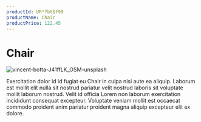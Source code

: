 ```yaml
---
productId: UR*7bt$f99
productName: Chair
productPrice: 122.45
---
```


# Chair

![vincent-botta-J41ffLK_OSM-unsplash](https://storage.googleapis.com/fauxmazon.appspot.com/publicMedia/1300/1627953589917_vincent-botta-J41ffLK_OSM-unsplash.jpg)

Exercitation dolor id id fugiat eu Chair in culpa nisi aute ea aliquip. Laborum est mollit elit nulla sit nostrud pariatur velit nostrud laboris sit voluptate mollit laborum nostrud. Velit id officia Lorem non laborum exercitation incididunt consequat excepteur. Voluptate veniam mollit est occaecat commodo proident anim pariatur proident magna aliquip excepteur elit ex dolore.
